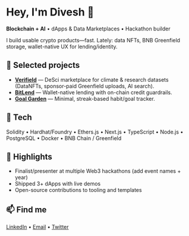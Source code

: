 ﻿# Hey, I'm Divesh 👋

**Blockchain + AI** • dApps & Data Marketplaces • Hackathon builder

I build usable crypto products—fast. Lately: data NFTs, BNB Greenfield storage, wallet-native UX for lending/identity.

## 🔎 Selected projects
- **[Verifield](https://github.com/DiveshK007/verifield)** — DeSci marketplace for climate & research datasets (DataNFTs, sponsor-paid Greenfield uploads, AI search).
- **[BitLend](https://github.com/DiveshK007/bitlend)** — Wallet-native lending with on-chain credit guardrails.
- **[Goal Garden](https://github.com/DiveshK007/goal-garden-adventure)** — Minimal, streak-based habit/goal tracker.

## 🧩 Tech
Solidity • Hardhat/Foundry • Ethers.js • Next.js • TypeScript • Node.js • PostgreSQL • Docker • BNB Chain / Greenfield

## 🏅 Highlights
- Finalist/presenter at multiple Web3 hackathons (add event names + year)
- Shipped 3+ dApps with live demos
- Open-source contributions to tooling and templates

## 📫 Find me
[LinkedIn](#) • [Email](#) • [Twitter](#)
